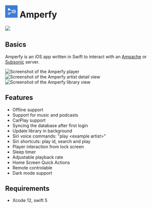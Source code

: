 # ![Logo](https://github.com/BLeeEZ/amperfy/blob/master/AmperfyKit/Assets/Assets.xcassets/AppIcon.appiconset/Icon-40.png) Amperfy

<a href="https://apps.apple.com/app/amperfy-music/id1530145038#?platform=iphone"><img src=".github/AppStore/Download_on_the_App_Store_Badge_US-UK_RGB_blk_092917.svg" height="45" /></a>

## Basics

Amperfy is an iOS app written in Swift to interact with an [Ampache](http://ampache.github.io) or [Subsonic](http://www.subsonic.org) server.

<img src=".github/Screenshots/Player.jpg" width="250" alt="Screenshot of the Amperfy player" /> &nbsp;
<img src=".github/Screenshots/AlbumDetail.jpg" width="250" alt="Screenshot of the Amperfy artist detail view" /> &nbsp;
<img src=".github/Screenshots/Library.jpg" width="250" alt="Screenshot of the Amperfy library view" />

## Features

- Offline support
- Support for music and podcasts
- CarPlay support
- Syncing the database after first login
- Update library in background
- Siri voice commands: "play \<example artist\>"
- Siri shortcuts: play id, search and play
- Player interaction from lock screen
- Sleep timer
- Adjustable playback rate
- Home Screen Quick Actions
- Remote controlable
- Dark mode support

## Requirements

* Xcode 12, swift 5


